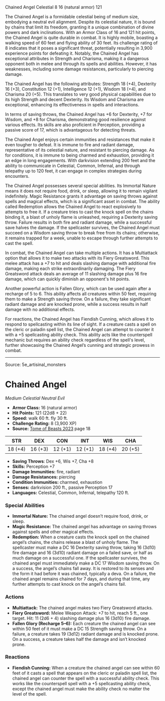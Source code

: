 <MonsterName/>Chained Angel</MonsterName>
<CreatureType/>Celestial</CreatureType>
<CR/>8</CR>
<AC/>16 (natural armor)</AC>
<HP/>121</HP>
<summary>The Chained Angel is a formidable celestial being of medium size, embodying a neutral evil alignment. Despite its celestial nature, it is bound by chains that limit its freedom, granting it a unique combination of divine powers and dark inclinations. With an Armor Class of 16 and 121 hit points, the Chained Angel is quite durable in combat. It is highly mobile, boasting a walking speed of 60 feet and flying ability of 30 feet. Its challenge rating of 8 indicates that it poses a significant threat, potentially resulting in 3,900 experience points for defeating it. Notably, the Chained Angel has exceptional attributes in Strength and Charisma, making it a dangerous opponent both in melee and through its spells and abilities. However, it has weaknesses, including some damage resistances, particularly to piercing damage. </summary>

<detail>

The Chained Angel has the following attributes: Strength 18 (+4), Dexterity 16 (+3), Constitution 12 (+1), Intelligence 12 (+1), Wisdom 18 (+4), and Charisma 20 (+5). This translates to very good physical capabilities due to its high Strength and decent Dexterity. Its Wisdom and Charisma are exceptional, enhancing its effectiveness in spells and interactions.

In terms of saving throws, the Chained Angel has +6 for Dexterity, +7 for Wisdom, and +8 for Charisma, demonstrating good resilience against various effects. Its skills are also proficient in Perception, providing a passive score of 17, which is advantageous for detecting threats.

The Chained Angel enjoys certain immunities and resistances that make it even tougher to defeat. It is immune to fire and radiant damage, representative of its celestial nature, and resistant to piercing damage. As for conditions, it is immune to being charmed and exhaustion, providing it an edge in long engagements. With darkvision extending 200 feet and the ability to communicate in Celestial, Common, Infernal, and through telepathy up to 120 feet, it can engage in complex strategies during encounters.

The Chained Angel possesses several special abilities. Its Immortal Nature means it does not require food, drink, or sleep, allowing it to remain vigilant indefinitely. Magic Resistance grants it advantage on saving throws against spells and magical effects, which is a significant asset in combat. The ability called Redemption allows the Chained Angel to react explosively to attempts to free it. If a creature tries to cast the knock spell on the chains binding it, a blast of unholy flame is unleashed, requiring a Dexterity saving throw. Failure results in both fire and radiant damage, while a successful save halves the damage. If the spellcaster survives, the Chained Angel must succeed on a Wisdom saving throw to break free from its chains; otherwise, it remains trapped for a week, unable to escape through further attempts to cast the spell.

In combat, the Chained Angel can take multiple actions. It has a Multiattack option that allows it to make two attacks with its Fiery Greatsword. This melee attack has a +7 to hit and deals slashing damage with additional fire damage, making each strike extraordinarily damaging. The Fiery Greatsword attack deals an average of 11 slashing damage plus 16 fire damage, which can quickly diminish an opponent's hit points. 

Another powerful action is Fallen Glory, which can be used again after a recharge of 5 to 6. This ability affects all creatures within 50 feet, requiring them to make a Strength saving throw. On a failure, they take significant radiant damage and are knocked prone, while a success results in half damage with no additional effects.

For reactions, the Chained Angel has Fiendish Cunning, which allows it to respond to spellcasting within its line of sight. If a creature casts a spell on the cleric or paladin spell list, the Chained Angel can attempt to counter it with a +5 spellcasting ability check. This ability acts like the counterspell mechanic but requires an ability check regardless of the spell's level, further showcasing the Chained Angel’s cunning and strategic prowess in combat.</detail>



---

Source: 5e_artisinal_monsters

# Chained Angel

*Medium* *Celestial* *Neutral Evil*

- **Armor Class:** 16 (natural armor)
- **Hit Points:** 121 (22d8 + 22)
- **Speed:** walk 60 ft. fly 30 ft.
- **Challenge Rating:** 8 (3,900 XP)
- **Source:** [Tome of Beasts 2023](https://koboldpress.com/kpstore/product/tome-of-beasts-1-2023-edition/) page 18

| STR | DEX | CON | INT | WIS | CHA |
| --- | --- | --- | --- | --- | --- |
| 18 (+4) | 16 (+3) | 12 (+1) | 12 (+1) | 18 (+4) | 20 (+5) |

- **Saving Throws**: Dex +6, Wis +7, Cha +8
- **Skills:** Perception +7
- **Damage Immunities:** fire, radiant
- **Damage Resistances:** piercing
- **Condition Immunities:** charmed, exhaustion
- **Senses:** darkvision 200 ft., passive Perception 17
- **Languages:** Celestial, Common, Infernal, telepathy 120 ft.

### Special Abilities

- **Immortal Nature:** The chained angel doesn’t require food, drink, or sleep.
- **Magic Resistance:** The chained angel has advantage on saving throws against spells and other magical effects.
- **Redemption:** When a creature casts the knock spell on the chained angel’s chains, the chains release a blast of unholy flame. The spellcaster must make a DC 16 Dexterity saving throw, taking 16 (3d10) fire damage and 16 (3d10) radiant damage on a failed save, or half as much damage on a successful one. If the spellcaster survives, the chained angel must immediately make a DC 17 Wisdom saving throw. On a success, the angel’s chains fall away. It is restored to its senses and the form it had before it was chained, typically a deva. On a failure, the chained angel remains chained for 7 days, and during that time, any further attempts to cast knock on the angel’s chains fail.

### Actions

- **Multiattack:** The chained angel makes two Fiery Greatsword attacks.
- **Fiery Greatsword:** Melee Weapon Attack: +7 to hit, reach 5 ft., one target. Hit: 11 (2d6 + 4) slashing damage plus 16 (3d10) fire damage.
- **Fallen Glory (Recharge 5–6):** Each creature the chained angel can see within 50 feet of it must make a DC 15 Strength saving throw. On a failure, a creature takes 19 (3d12) radiant damage and is knocked prone. On a success, a creature takes half the damage and isn’t knocked prone.

### Reactions

- **Fiendish Cunning:** When a creature the chained angel can see within 60 feet of it casts a spell that appears on the cleric or paladin spell list, the chained angel can counter the spell with a successful ability check. This works like the counterspell spell with a +5 spellcasting ability check, except the chained angel must make the ability check no matter the level of the spell.



